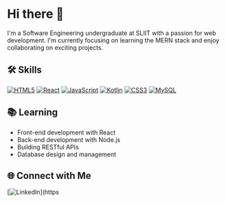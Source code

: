 <!-- GitHub Profile README -->
# Hi there 👋

I'm a Software Engineering undergraduate at SLIIT with a passion for web development. I'm currently focusing on learning the MERN stack and enjoy collaborating on exciting projects.

## 🛠️ Skills
[![HTML5](https://skillicons.dev/icons?icon=html5&size=48)]()
[![React](https://skillicons.dev/icons?icon=react&size=48)]()
[![JavaScript](https://skillicons.dev/icons?icon=javascript&size=48)]()
[![Kotlin](https://skillicons.dev/icons?icon=kotlin&size=48)]()
[![CSS3](https://skillicons.dev/icons?icon=css3&size=48)]()
[![MySQL](https://skillicons.dev/icons?icon=mysql&size=48)]()

## 📚 Learning
- Front-end development with React
- Back-end development with Node.js
- Building RESTful APIs
- Database design and management

## 🌐 Connect with Me
[![LinkedIn](https://img.shields.io/badge/LinkedIn-0077B5?style=for-the-badge&logo=linkedin&logoColor=white)](https
